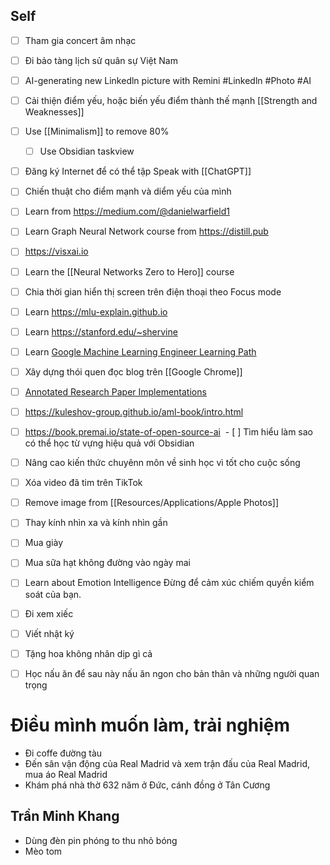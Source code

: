 ## Self

- [ ] Tham gia concert âm nhạc
- [ ] Đi bảo tàng lịch sử quân sự Việt Nam
- [ ] AI-generating new Linkedln picture with Remini #Linkedln #Photo #AI
- [ ] Cải thiện điểm yếu, hoặc biến yếu điểm thành thế mạnh [[Strength and Weaknesses]]
- [ ] Use [[Minimalism]] to remove 80%
	- [ ] Use Obsidian taskview
- [ ] Đăng ký Internet để có thể tập Speak with [[ChatGPT]]
- [ ] Chiến thuật cho điểm mạnh và diểm yếu của mình
- [ ] Learn from https://medium.com/@danielwarfield1
- [ ] Learn Graph Neural Network course from https://distill.pub
- [ ] https://visxai.io
- [ ] Learn the [[Neural Networks Zero to Hero]] course
- [ ] Chia thời gian hiển thị screen trên điện thoại theo Focus mode
- [ ] Learn https://mlu-explain.github.io
- [ ] Learn https://stanford.edu/~shervine
- [ ] Learn [Google Machine Learning Engineer Learning Path](https://www.cloudskillsboost.google/paths/17)
- [ ] Xây dựng thói quen đọc blog trên [[Google Chrome]]
- [ ] [Annotated Research Paper Implementations](https://nn.labml.ai)
- [ ] https://kuleshov-group.github.io/aml-book/intro.html
- [ ] https://book.premai.io/state-of-open-source-ai
 - [ ] Tìm hiểu làm sao có thể học từ vựng hiệu quả với Obsidian
- [ ] Nâng cao kiến thức chuyênn môn về sinh học vì tốt cho cuộc sống
- [ ] Xóa video đã tim trên TikTok

- [ ] Remove image from [[Resources/Applications/Apple Photos]]
- [ ] Thay kính nhìn xa và kính nhìn gần
- [ ] Mua giày
- [ ] Mua sữa hạt không đường vào ngày mai
- [ ] Learn about Emotion Intelligence
	Đừng để cảm xúc chiếm quyền kiểm soát của bạn.
- [ ] Đi xem xiếc
- [ ] Viết nhật ký
- [ ] Tặng hoa không nhân dịp gì cả
- [ ] Học nấu ăn để sau này nấu ăn ngon cho bản thân và những người quan trọng

# Điều mình muốn làm, trải nghiệm

- Đi coffe đường tàu
- Đến sân vận động của Real Madrid và xem trận đấu của Real Madrid, mua áo Real Madrid
- Khám phá nhà thờ 632 năm ở Đức, cánh đồng ở Tân Cương

## Trần Minh Khang

- Dùng đèn pin phóng to thu nhỏ bóng
- Mèo tom